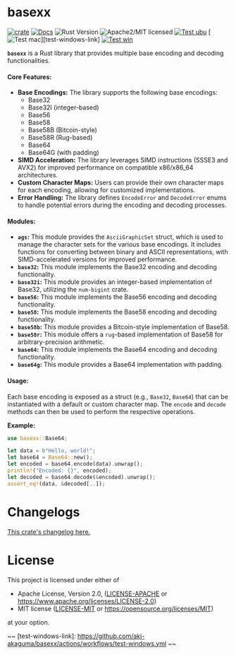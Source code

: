 # basexx

[![crate][crate-image]][crate-link]
[![Docs][docs-image]][docs-link]
![Rust Version][rustc-image]
![Apache2/MIT licensed][license-image]
[![Test ubu][test-ubuntu-image]][test-ubuntu-link]
[![Test mac][test-windows-image]][test-windows-link]
[![Test win][test-macos-image]][test-macos-link]

**`basexx`** is a Rust library that provides multiple base encoding and decoding functionalities.

#### Core Features:

*   **Base Encodings:** The library supports the following base encodings:
    *   Base32
    *   Base32I (integer-based)
    *   Base56
    *   Base58
    *   Base58B (Bitcoin-style)
    *   Base58R (Rug-based)
    *   Base64
    *   Base64G (with padding)
*   **SIMD Acceleration:** The library leverages SIMD instructions (SSSE3 and AVX2) for improved performance on compatible x86/x86_64 architectures.
*   **Custom Character Maps:** Users can provide their own character maps for each encoding, allowing for customized implementations.
*   **Error Handling:** The library defines `EncodeError` and `DecodeError` enums to handle potential errors during the encoding and decoding processes.

#### Modules:

*   **`ags`:** This module provides the `AsciiGraphicSet` struct, which is used to manage the character sets for the various base encodings. It includes functions for converting between binary and ASCII representations, with SIMD-accelerated versions for improved performance.
*   **`base32`:** This module implements the Base32 encoding and decoding functionality.
*   **`base32i`:** This module provides an integer-based implementation of Base32, utilizing the `num-bigint` crate.
*   **`base56`:** This module implements the Base56 encoding and decoding functionality.
*   **`base58`:** This module implements the Base58 encoding and decoding functionality.
*   **`base58b`:** This module provides a Bitcoin-style implementation of Base58.
*   **`base58r`:** This module offers a `rug`-based implementation of Base58 for arbitrary-precision arithmetic.
*   **`base64`:** This module implements the Base64 encoding and decoding functionality.
*   **`base64g`:** This module provides a Base64 implementation with padding.

#### Usage:

Each base encoding is exposed as a struct (e.g., `Base32`, `Base64`) that can be instantiated with a default or custom character map. The `encode` and `decode` methods can then be used to perform the respective operations.

**Example:**

```rust
use basexx::Base64;

let data = b"Hello, world!";
let base64 = Base64::new();
let encoded = base64.encode(data).unwrap();
println!("Encoded: {}", encoded);
let decoded = base64.decode(&encoded).unwrap();
assert_eq!(data, &decoded[..]);
```

# Changelogs

[This crate's changelog here.](https://github.com/aki-akaguma/basexx/blob/main/CHANGELOG.md)

# License

This project is licensed under either of

 * Apache License, Version 2.0, ([LICENSE-APACHE](LICENSE-APACHE) or
   https://www.apache.org/licenses/LICENSE-2.0)
 * MIT license ([LICENSE-MIT](LICENSE-MIT) or
   https://opensource.org/licenses/MIT)

at your option.

[//]: # (badges)

[crate-image]: https://img.shields.io/crates/v/basexx.svg
[crate-link]: https://crates.io/crates/basexx
[docs-image]: https://docs.rs/basexx/badge.svg
[docs-link]: https://docs.rs/basexx/
[rustc-image]: https://img.shields.io/badge/rustc-1.74+-blue.svg
[license-image]: https://img.shields.io/badge/license-Apache2.0/MIT-blue.svg
[test-ubuntu-image]: https://github.com/aki-akaguma/basexx/actions/workflows/test-ubuntu.yml/badge.svg
[test-ubuntu-link]: https://github.com/aki-akaguma/basexx/actions/workflows/test-ubuntu.yml
[test-macos-image]: https://github.com/aki-akaguma/basexx/actions/workflows/test-macos.yml/badge.svg
[test-macos-link]: https://github.com/aki-akaguma/basexx/actions/workflows/test-macos.yml
[test-windows-image]: https://github.com/aki-akaguma/basexx/actions/workflows/test-windows.yml/badge.svg
~~ [test-windows-link]: https://github.com/aki-akaguma/basexx/actions/workflows/test-windows.yml ~~
